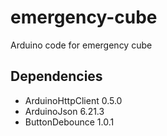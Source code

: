 # emergency-cube

Arduino code for emergency cube

## Dependencies
- ArduinoHttpClient 0.5.0
- ArduinoJson 6.21.3
- ButtonDebounce 1.0.1
